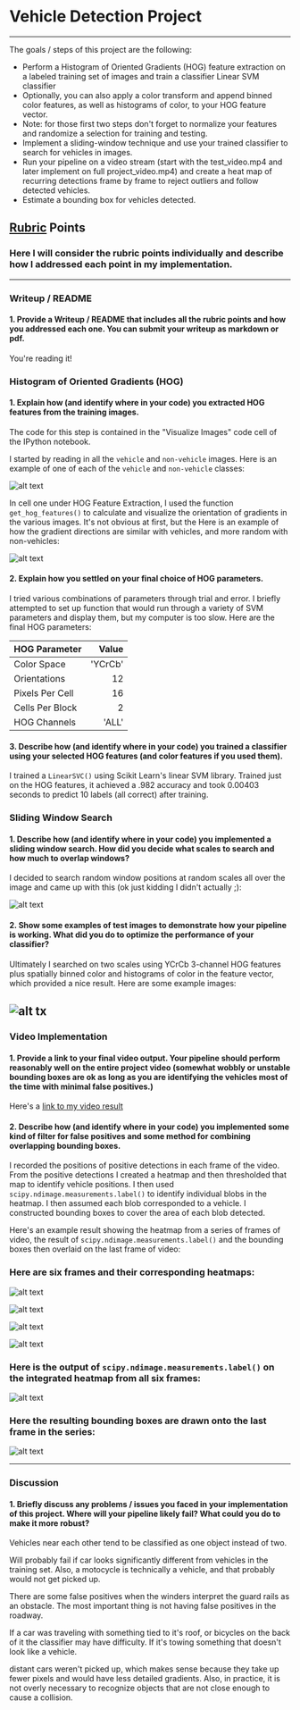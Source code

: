 # Vehicle Detection Project


---



The goals / steps of this project are the following:

* Perform a Histogram of Oriented Gradients (HOG) feature extraction on a labeled training set of images and train a classifier Linear SVM classifier
* Optionally, you can also apply a color transform and append binned color features, as well as histograms of color, to your HOG feature vector.
* Note: for those first two steps don't forget to normalize your features and randomize a selection for training and testing.
* Implement a sliding-window technique and use your trained classifier to search for vehicles in images.
* Run your pipeline on a video stream (start with the test_video.mp4 and later implement on full project_video.mp4) and create a heat map of recurring detections frame by frame to reject outliers and follow detected vehicles.
* Estimate a bounding box for vehicles detected.

[//]: # (Image References)
[image1]: ./output_images/v_and_nonv.png
[image2]: ./output_images/vhog_nvhog.png
[image3]: ./output_images/all_rects.png
[image4]: ./output_images/6_processed_imgs.png
[image5]: ./output_images/one_zone_rects.png
[multizone_rects]: ./output_images/multizone_rects.png
[heatmap]: ./output_images/heatmap.png
[filtered_heatmap]: ./output_images/filtered_heatmap.png
[image6]: ./output_images/gray_heatmap.png
[image7]: ./output_images/post_heatmap_boxes.png
[video1]: ./project_video.mp4

## [Rubric](https://review.udacity.com/#!/rubrics/513/view) Points
### Here I will consider the rubric points individually and describe how I addressed each point in my implementation.  

---
### Writeup / README

#### 1. Provide a Writeup / README that includes all the rubric points and how you addressed each one.  You can submit your writeup as markdown or pdf.  

You're reading it!

### Histogram of Oriented Gradients (HOG)

#### 1. Explain how (and identify where in your code) you extracted HOG features from the training images.

The code for this step is contained in the "Visualize Images" code cell of the IPython notebook.  

I started by reading in all the `vehicle` and `non-vehicle` images.  Here is an example of one of each of the `vehicle` and `non-vehicle` classes:

![alt text][image1]

In cell one under HOG Feature Extraction, I used the function `get_hog_features()` to calculate and visualize the orientation of gradients in the various images. It's not obvious at first, but the  Here is an example of how the gradient directions are similar with vehicles, and more random with non-vehicles:


![alt text][image2]

#### 2. Explain how you settled on your final choice of HOG parameters.

I tried various combinations of parameters through trial and error.  I briefly attempted to set up function that would run through a variety of SVM parameters and display them, but my computer is too slow.  Here are the final HOG parameters:

| HOG Parameter   |  Value       |  
| -------------   |-------------:|
| Color Space     | 'YCrCb' |
| Orientations    | 12     |   
| Pixels Per Cell | 16      |    
| Cells Per Block | 2 |
| HOG Channels    | 'ALL' |

#### 3. Describe how (and identify where in your code) you trained a classifier using your selected HOG features (and color features if you used them).

I trained a `LinearSVC()` using Scikit Learn's linear SVM library.  Trained just on the HOG features, it achieved a .982 accuracy and took 0.00403 seconds to predict 10 labels (all correct) after training.

### Sliding Window Search

#### 1. Describe how (and identify where in your code) you implemented a sliding window search.  How did you decide what scales to search and how much to overlap windows?

I decided to search random window positions at random scales all over the image and came up with this (ok just kidding I didn't actually ;):

![alt text][image3]

#### 2. Show some examples of test images to demonstrate how your pipeline is working.  What did you do to optimize the performance of your classifier?

Ultimately I searched on two scales using YCrCb 3-channel HOG features plus spatially binned color and histograms of color in the feature vector, which provided a nice result.  Here are some example images:

![alt tx][image4]
---

### Video Implementation

#### 1. Provide a link to your final video output.  Your pipeline should perform reasonably well on the entire project video (somewhat wobbly or unstable bounding boxes are ok as long as you are identifying the vehicles most of the time with minimal false positives.)
Here's a [link to my video result](./project_video.mp4)


#### 2. Describe how (and identify where in your code) you implemented some kind of filter for false positives and some method for combining overlapping bounding boxes.

I recorded the positions of positive detections in each frame of the video.  From the positive detections I created a heatmap and then thresholded that map to identify vehicle positions.  I then used `scipy.ndimage.measurements.label()` to identify individual blobs in the heatmap.  I then assumed each blob corresponded to a vehicle.  I constructed bounding boxes to cover the area of each blob detected.  

Here's an example result showing the heatmap from a series of frames of video, the result of `scipy.ndimage.measurements.label()` and the bounding boxes then overlaid on the last frame of video:

### Here are six frames and their corresponding heatmaps:

![alt text][image5]

![alt text][multizone_rects]

![alt text][heatmap]

![alt text][filtered_heatmap]

### Here is the output of `scipy.ndimage.measurements.label()` on the integrated heatmap from all six frames:
![alt text][image6]

### Here the resulting bounding boxes are drawn onto the last frame in the series:
![alt text][image7]



---

### Discussion

#### 1. Briefly discuss any problems / issues you faced in your implementation of this project.  Where will your pipeline likely fail?  What could you do to make it more robust?

Vehicles near each other tend to be classified as one object instead of two.  

Will probably fail if car looks significantly different from vehicles in the training set.  Also, a motocycle is technically a vehicle, and that probably would not get picked up.  

There are some false positives when the winders interpret the guard rails as an obstacle.  The most important thing is not having false positives in the roadway.

If a car was traveling with something tied to it's roof, or bicycles on the back of it the classifier may have difficulty.  If it's towing something that doesn't look like a vehicle.

distant cars weren't picked up, which makes sense because they take up fewer pixels and would have less detailed gradients.  Also, in practice, it is not overly necessary to recognize objects that are not close enough to cause a collision.
